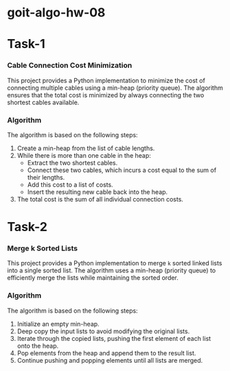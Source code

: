 # goit-algo-hw-08

# Task-1
### Cable Connection Cost Minimization

This project provides a Python implementation to minimize the cost of connecting multiple cables using a min-heap (priority queue). The algorithm ensures that the total cost is minimized by always connecting the two shortest cables available.

### Algorithm

The algorithm is based on the following steps:

1. Create a min-heap from the list of cable lengths.
2. While there is more than one cable in the heap:
   - Extract the two shortest cables.
   - Connect these two cables, which incurs a cost equal to the sum of their lengths.
   - Add this cost to a list of costs.
   - Insert the resulting new cable back into the heap.
3. The total cost is the sum of all individual connection costs.

# Task-2

### Merge k Sorted Lists

This project provides a Python implementation to merge `k` sorted linked lists into a single sorted list. The algorithm uses a min-heap (priority queue) to efficiently merge the lists while maintaining the sorted order.

### Algorithm

The algorithm is based on the following steps:

1. Initialize an empty min-heap.
2. Deep copy the input lists to avoid modifying the original lists.
3. Iterate through the copied lists, pushing the first element of each list onto the heap.
4. Pop elements from the heap and append them to the result list.
5. Continue pushing and popping elements until all lists are merged.

